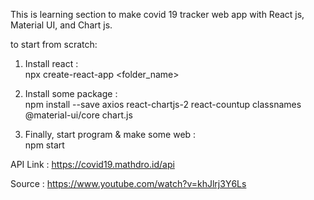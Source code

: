 This is learning section to make covid 19 tracker web app with React js, Material UI, and Chart js.

to start from scratch:

1. Install react :
   <br/> npx create-react-app <folder_name>

2. Install some package :
   <br /> npm install --save axios react-chartjs-2 react-countup classnames @material-ui/core chart.js

3. Finally, start program & make some web :
   <br/> npm start

API Link : https://covid19.mathdro.id/api

Source : https://www.youtube.com/watch?v=khJlrj3Y6Ls
